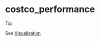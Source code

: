 # costco_performance


> [!Tip]
> See [Visualisation](https://github.com/deleplentie/costco_performance/blob/main/businessPerformance_dashboard.png)
